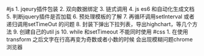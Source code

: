 #js
	1. jqeury插件包装
	2. 双向数据绑定
	3. 链式调用
	4. js es6 和自动化生成文档
	5. 判断jquery插件是否加载
	6. 预处理模板的了解
	7. 再循环调用setInterval 或者 递归调用setTimeOut 的问题
	8. 封装下弹出下拉列表，导出highchart，等几个方法
	9. 创建自己的util js
	10. while 和setTimeout 不能同时使用
#css
	1. 在使用transform 之后文字在行高再变为奇数或者小数的时候 会出现模糊问题chrome 浏览器